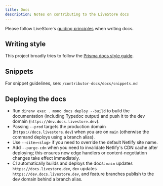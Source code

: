 ```yaml
---
title: Docs
description: Notes on contributing to the LiveStore docs
---
```


Please follow LiveStore's [guiding principles](/contributing/contributing#guiding-principles) when writing docs.

## Writing style

This project broadly tries to follow the [Prisma docs style guide](https://www.prisma.io/docs/about/style-guide/writing-style).

## Snippets

For snippet guidelines, see: `/contributor-docs/docs/snippets.md`

## Deploying the docs

- Run `direnv exec . mono docs deploy --build` to build the documentation (including Typedoc output) and push it to the dev domain (`https://dev.docs.livestore.dev`).
- Passing `--prod` targets the production domain (`https://docs.livestore.dev`) when you are on `main` (otherwise the command deploys using a branch alias).
- Use `--site=<slug>` if you need to override the default Netlify site name.
- Add `--purge-cdn` when you need to invalidate Netlify's CDN cache after deploying; this ensures new edge handlers or content-negotiation changes take effect immediately.
- CI automatically builds and deploys the docs: `main` updates `https://docs.livestore.dev`, `dev` updates `https://dev.docs.livestore.dev`, and feature branches publish to the dev domain behind a branch alias.
